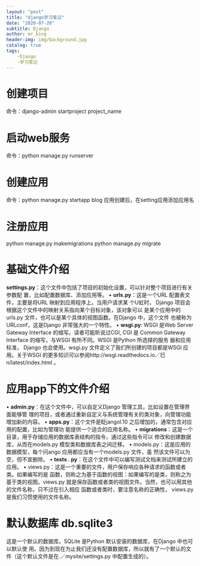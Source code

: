 ```yaml
---
layout: "post"
title: "django学习笔记"
date: "2020-07-20"
subtitle: Django
author: mr_king
header-img: img/background.jpg
catalog: true
tags: 
    -Django
    -学习笔记
---
```



# 创建项目
命令：django-admin startproject project_name


# 启动web服务

命令：python manage.py runserver


# 创建应用
命令：python manage.py startapp blog
应用创建后，在setting应用添加应用名

# 注册应用
python manage.py makemigrations
python manage.py migrate



# 基础文件介绍
**settings.py**：这个文件中包括了项目的初始化设置，可以针对整个项目进行有关参数配
置，比如配置数据库、添加应用等。
• **urls.py**：这是一个URL 配置表文件，主要是将URL 映射到应用程序上。当用户请求某
个U虹时， Django 项目会根据这个文件中的映射关系指向某个目标对象，该对象可以
是某个应用中的urls.py 文件，也可以是某个具体的视图函数。在Django 中，这个文件
也被称为URLconf，这是Django 非常强大的一个特性。
• **wsgi.py**: WSGI 是Web Server Gateway Interface 的缩写。读者可能昕说过CGI, CGI 是
Common Gateway Interface 的缩写，与WSGI 有所不同。WSGI 是Python 所选择的服务
器和应用标准， Django 也会使用。wsgi.py 文件定义了我们所创建的项目都是WSGI 应
用。关于WSGI 的更多知识可以参阅http://wsgi.readthedocs.io／巳n/latest/index.html 。

# 应用app下的文件介绍
• **admin.py**：在这个文件中，可以自定义Django 管理工具，比如设置在管理界面能够管
理的项目，或者通过重新自定义与系统管理有关的类对象，向管理功能增加新的内容。
• **apps.py**：这个文件是眨jangol.10 之后增加的，通常包含对应用的配置，比如为管理功
能提供一个适合的应用名称。
• **migrations**：这是一个目录，用于存储应用的数据库表结构的指令，通过这些指令可以
修改和创建数据库，从而在models.py 模型类和数据库表之间迁移。
• models.py：这是应用的数据模型，每个问ango 应用都应当有一个models.py 文件，虽
然该文件可以为空，但不宣删除。
• **tests . py**：在这个文件中可以编写测试文档来测试所建立的应用。
• views.py：这是一个重要的文件，用户保存响应各种请求的函数或者类。如果编写的是
函数，则称之为基于函数的视图：如果编写的是类，则称之为基于类的视图。views.py
就是保存函数或者类的视图文件。当然，也可以用其他的文件名称，只不过在引入相应
函数或者类时，要注意名称的正确性， views.py 是我们习惯使用的文件名称。

# 默认数据库 db.sqlite3
这是一个默认的数据库。SQLite 是Python 默认安装的数据库，在Django 中也可以默认使
用。因为到现在为止我们还没有配置数据库，所以就有了一个默认的文件（这个默认文件是在.／mysite/settings.py 中配置生成的）。
